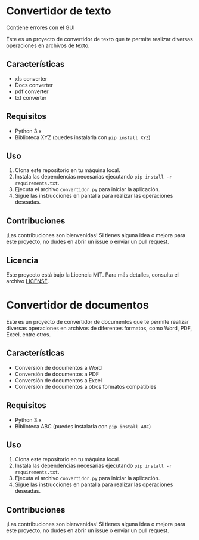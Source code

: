 # Convertidor de texto
Contiene errores con el GUI

Este es un proyecto de convertidor de texto que te permite realizar diversas operaciones en archivos de texto.

## Características

- xls converter
- Docs converter
- pdf converter
- txt converter

## Requisitos

- Python 3.x
- Biblioteca XYZ (puedes instalarla con `pip install XYZ`)

## Uso

1. Clona este repositorio en tu máquina local.
2. Instala las dependencias necesarias ejecutando `pip install -r requirements.txt`.
3. Ejecuta el archivo `convertidor.py` para iniciar la aplicación.
4. Sigue las instrucciones en pantalla para realizar las operaciones deseadas.

## Contribuciones

¡Las contribuciones son bienvenidas! Si tienes alguna idea o mejora para este proyecto, no dudes en abrir un issue o enviar un pull request.

## Licencia

Este proyecto está bajo la Licencia MIT. Para más detalles, consulta el archivo [LICENSE](LICENSE).
# Convertidor de documentos

Este es un proyecto de convertidor de documentos que te permite realizar diversas operaciones en archivos de diferentes formatos, como Word, PDF, Excel, entre otros.

## Características

- Conversión de documentos a Word
- Conversión de documentos a PDF
- Conversión de documentos a Excel
- Conversión de documentos a otros formatos compatibles

## Requisitos

- Python 3.x
- Biblioteca ABC (puedes instalarla con `pip install ABC`)

## Uso

1. Clona este repositorio en tu máquina local.
2. Instala las dependencias necesarias ejecutando `pip install -r requirements.txt`.
3. Ejecuta el archivo `convertidor.py` para iniciar la aplicación.
4. Sigue las instrucciones en pantalla para realizar las operaciones deseadas.

## Contribuciones

¡Las contribuciones son bienvenidas! Si tienes alguna idea o mejora para este proyecto, no dudes en abrir un issue o enviar un pull request.
